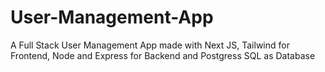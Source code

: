 # User-Management-App
A Full Stack User Management App made with Next JS, Tailwind for Frontend, Node and Express for Backend and Postgress SQL as Database

